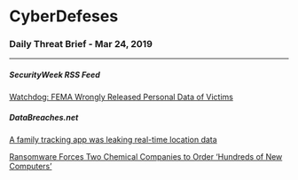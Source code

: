 # CyberDefeses
### Daily Threat Brief - Mar 24, 2019

 
-----
 
##### SecurityWeek RSS Feed
[Watchdog: FEMA Wrongly Released Personal Data of Victims](http://feedproxy.google.com/~r/Securityweek/~3/YNU0aTeqrRo/watchdog-fema-wrongly-released-personal-data-victims)
 
##### DataBreaches.net
[A family tracking app was leaking real-time location data](https://www.databreaches.net/a-family-tracking-app-was-leaking-real-time-location-data/)
 
[Ransomware Forces Two Chemical Companies to Order ‘Hundreds of New Computers’](https://www.databreaches.net/ransomware-forces-two-chemical-companies-to-order-hundreds-of-new-computers/)
 
